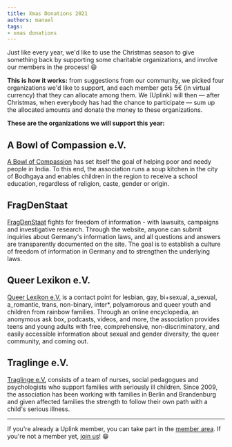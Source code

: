```yaml
---
title: Xmas Donations 2021
authors: manuel
tags:
- xmas donations
---
```


Just like every year, we'd like to use the Christmas season to give something back by supporting some charitable organizations, and involve our members in the process! 😄

**This is how it works:** from suggestions from our community, we picked four organizations we'd like to support, and each member gets 5€ (in virtual currency) that they can allocate among them. We (Uplink) will then — after Christmas, when everybody has had the chance to participate — sum up the allocated amounts and donate the money to these organizations.

<!--truncate-->

**These are the organizations we will support this year:**

## A Bowl of Compassion e.V.

[A Bowl of Compassion](https://bowlofcompassion.org/) has set itself the goal of helping poor and needy people in India. To this end, the association runs a soup kitchen in the city of Bodhgaya and enables children in the region to receive a school education, regardless of religion, caste, gender or origin.

## FragDenStaat

[FragDenStaat](https://fragdenstaat.de/) fights for freedom of information - with lawsuits, campaigns and investigative research. Through the website, anyone can submit inquiries about Germany's information laws, and all questions and answers are transparently documented on the site. The goal is to establish a culture of freedom of information in Germany and to strengthen the underlying laws.

## Queer Lexikon e.V.

[Queer Lexikon e.V.](https://queer-lexikon.net/) is a contact point for lesbian, gay, bi+sexual, a\_sexual, a\_romantic, trans, non-binary, inter*, polyamorous and queer youth and children from rainbow families. Through an online encyclopedia, an anonymous ask box, podcasts, videos, and more, the association provides teens and young adults with free, comprehensive, non-discriminatory, and easily accessible information about sexual and gender diversity, the queer community, and coming out.

## Traglinge e.V.

[Traglinge e.V.](https://www.traglinge-ev.de/) consists of a team of nurses, social pedagogues and psychologists who support families with seriously ill children. Since 2009, the association has been working with families in Berlin and Brandenburg and given affected families the strength to follow their own path with a child's serious illness.

---

If you're already a Uplink member, you can take part in the [member area](https://my.uplink.tech/community/xmas_donations).
If you're not a member yet, [join us](https://uplink.tech/en/freelancers#apply)! 😁
